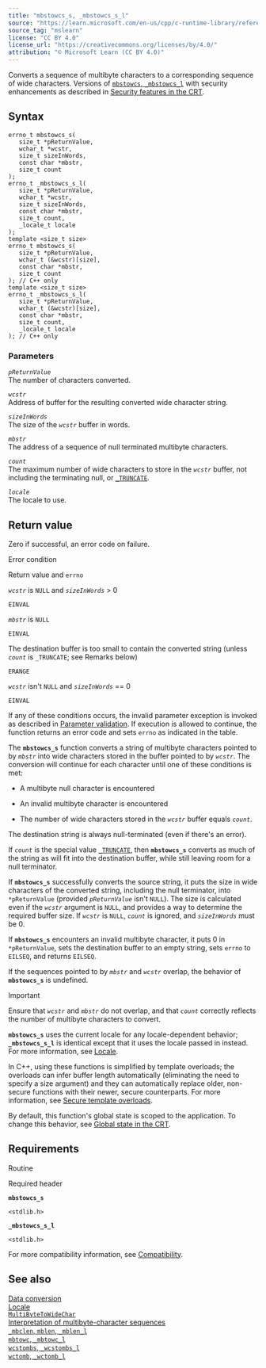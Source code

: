 ```yaml
---
title: "mbstowcs_s, _mbstowcs_s_l"
source: "https://learn.microsoft.com/en-us/cpp/c-runtime-library/reference/mbstowcs-s-mbstowcs-s-l?view=msvc-170"
source_tag: "mslearn"
license: "CC BY 4.0"
license_url: "https://creativecommons.org/licenses/by/4.0/"
attribution: "© Microsoft Learn (CC BY 4.0)"
---
```

Converts a sequence of multibyte characters to a corresponding sequence of wide characters. Versions of [`mbstowcs`, `_mbstowcs_l`](https://learn.microsoft.com/en-us/cpp/c-runtime-library/reference/mbstowcs-mbstowcs-l?view=msvc-170) with security enhancements as described in [Security features in the CRT](https://learn.microsoft.com/en-us/cpp/c-runtime-library/security-features-in-the-crt?view=msvc-170).

## Syntax

```
errno_t mbstowcs_s(
   size_t *pReturnValue,
   wchar_t *wcstr,
   size_t sizeInWords,
   const char *mbstr,
   size_t count
);
errno_t _mbstowcs_s_l(
   size_t *pReturnValue,
   wchar_t *wcstr,
   size_t sizeInWords,
   const char *mbstr,
   size_t count,
   _locale_t locale
);
template <size_t size>
errno_t mbstowcs_s(
   size_t *pReturnValue,
   wchar_t (&wcstr)[size],
   const char *mbstr,
   size_t count
); // C++ only
template <size_t size>
errno_t _mbstowcs_s_l(
   size_t *pReturnValue,
   wchar_t (&wcstr)[size],
   const char *mbstr,
   size_t count,
   _locale_t locale
); // C++ only
```

### Parameters

_`pReturnValue`_  
The number of characters converted.

_`wcstr`_  
Address of buffer for the resulting converted wide character string.

_`sizeInWords`_  
The size of the _`wcstr`_ buffer in words.

_`mbstr`_  
The address of a sequence of null terminated multibyte characters.

_`count`_  
The maximum number of wide characters to store in the _`wcstr`_ buffer, not including the terminating null, or [`_TRUNCATE`](https://learn.microsoft.com/en-us/cpp/c-runtime-library/truncate?view=msvc-170).

_`locale`_  
The locale to use.

## Return value

Zero if successful, an error code on failure.

Error condition

Return value and `errno`

_`wcstr`_ is `NULL` and _`sizeInWords`_ > 0

`EINVAL`

_`mbstr`_ is `NULL`

`EINVAL`

The destination buffer is too small to contain the converted string (unless _`count`_ is `_TRUNCATE`; see Remarks below)

`ERANGE`

_`wcstr`_ isn't `NULL` and _`sizeInWords`_ == 0

`EINVAL`

If any of these conditions occurs, the invalid parameter exception is invoked as described in [Parameter validation](https://learn.microsoft.com/en-us/cpp/c-runtime-library/parameter-validation?view=msvc-170). If execution is allowed to continue, the function returns an error code and sets `errno` as indicated in the table.

The **`mbstowcs_s`** function converts a string of multibyte characters pointed to by _`mbstr`_ into wide characters stored in the buffer pointed to by _`wcstr`_. The conversion will continue for each character until one of these conditions is met:

*   A multibyte null character is encountered
    
*   An invalid multibyte character is encountered
    
*   The number of wide characters stored in the _`wcstr`_ buffer equals _`count`_.
    

The destination string is always null-terminated (even if there's an error).

If _`count`_ is the special value [`_TRUNCATE`](https://learn.microsoft.com/en-us/cpp/c-runtime-library/truncate?view=msvc-170), then **`mbstowcs_s`** converts as much of the string as will fit into the destination buffer, while still leaving room for a null terminator.

If **`mbstowcs_s`** successfully converts the source string, it puts the size in wide characters of the converted string, including the null terminator, into `*pReturnValue` (provided _`pReturnValue`_ isn't `NULL`). The size is calculated even if the _`wcstr`_ argument is `NULL`, and provides a way to determine the required buffer size. If _`wcstr`_ is `NULL`, _`count`_ is ignored, and _`sizeInWords`_ must be 0.

If **`mbstowcs_s`** encounters an invalid multibyte character, it puts 0 in `*pReturnValue`, sets the destination buffer to an empty string, sets `errno` to `EILSEQ`, and returns `EILSEQ`.

If the sequences pointed to by _`mbstr`_ and _`wcstr`_ overlap, the behavior of **`mbstowcs_s`** is undefined.

Important

Ensure that _`wcstr`_ and _`mbstr`_ do not overlap, and that _`count`_ correctly reflects the number of multibyte characters to convert.

**`mbstowcs_s`** uses the current locale for any locale-dependent behavior; **`_mbstowcs_s_l`** is identical except that it uses the locale passed in instead. For more information, see [Locale](https://learn.microsoft.com/en-us/cpp/c-runtime-library/locale?view=msvc-170).

In C++, using these functions is simplified by template overloads; the overloads can infer buffer length automatically (eliminating the need to specify a size argument) and they can automatically replace older, non-secure functions with their newer, secure counterparts. For more information, see [Secure template overloads](https://learn.microsoft.com/en-us/cpp/c-runtime-library/secure-template-overloads?view=msvc-170).

By default, this function's global state is scoped to the application. To change this behavior, see [Global state in the CRT](https://learn.microsoft.com/en-us/cpp/c-runtime-library/global-state?view=msvc-170).

## Requirements

Routine

Required header

**`mbstowcs_s`**

`<stdlib.h>`

**`_mbstowcs_s_l`**

`<stdlib.h>`

For more compatibility information, see [Compatibility](https://learn.microsoft.com/en-us/cpp/c-runtime-library/compatibility?view=msvc-170).

## See also

[Data conversion](https://learn.microsoft.com/en-us/cpp/c-runtime-library/data-conversion?view=msvc-170)  
[Locale](https://learn.microsoft.com/en-us/cpp/c-runtime-library/locale?view=msvc-170)  
[`MultiByteToWideChar`](https://learn.microsoft.com/en-us/windows/win32/api/stringapiset/nf-stringapiset-multibytetowidechar)  
[Interpretation of multibyte-character sequences](https://learn.microsoft.com/en-us/cpp/c-runtime-library/interpretation-of-multibyte-character-sequences?view=msvc-170)  
[`_mbclen`, `mblen`, `_mblen_l`](https://learn.microsoft.com/en-us/cpp/c-runtime-library/reference/mbclen-mblen-mblen-l?view=msvc-170)  
[`mbtowc`, `_mbtowc_l`](https://learn.microsoft.com/en-us/cpp/c-runtime-library/reference/mbtowc-mbtowc-l?view=msvc-170)  
[`wcstombs`, `_wcstombs_l`](https://learn.microsoft.com/en-us/cpp/c-runtime-library/reference/wcstombs-wcstombs-l?view=msvc-170)  
[`wctomb`, `_wctomb_l`](https://learn.microsoft.com/en-us/cpp/c-runtime-library/reference/wctomb-wctomb-l?view=msvc-170)